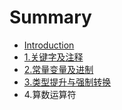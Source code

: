 # Summary

* [Introduction](README.md)
* [1.关键字及注释](chapter1.md)
* [2.常量变量及进制](chapter2.md)
* [3.类型提升与强制转换](chapter3.md)
* 4.算数运算符

